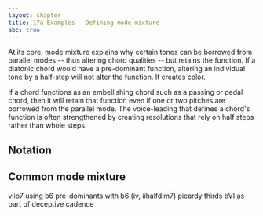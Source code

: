 ```yaml
---
layout: chapter
title: 17a Examples - Defining mode mixture
abc: true
---
```


At its core, mode mixture explains why certain tones can be borrowed from parallel modes -- thus altering chord qualities -- but retains the function. If a diatonic chord would have a pre-dominant function, altering an individual tone by a half-step will not alter the function. It creates color.

If a chord functions as an embellishing chord such as a passing or pedal chord, then it will retain that function even if one or two pitches are borrowed from the parallel mode. The voice-leading that defines a chord's function is often strengthened by creating resolutions that rely on half steps rather than whole steps.

## Notation

## Common mode mixture

viio7 using b6
pre-dominants with b6 (iv, iihalfdim7)
picardy thirds
bVI as part of deceptive cadence
